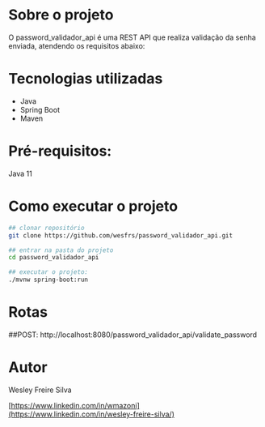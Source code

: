 # Sobre o projeto
O password_validador_api é uma REST API que realiza validação da senha enviada, atendendo os requisitos abaixo:

# Tecnologias utilizadas
- Java
- Spring Boot
- Maven

# Pré-requisitos:
Java 11

# Como executar o projeto
```bash
## clonar repositório
git clone https://github.com/wesfrs/password_validador_api.git

## entrar na pasta do projeto
cd password_validador_api

## executar o projeto:
./mvnw spring-boot:run
```

# Rotas
##POST:
http://localhost:8080/password_validador_api/validate_password

# Autor
Wesley Freire Silva

[https://www.linkedin.com/in/wmazoni](https://www.linkedin.com/in/wesley-freire-silva/)

